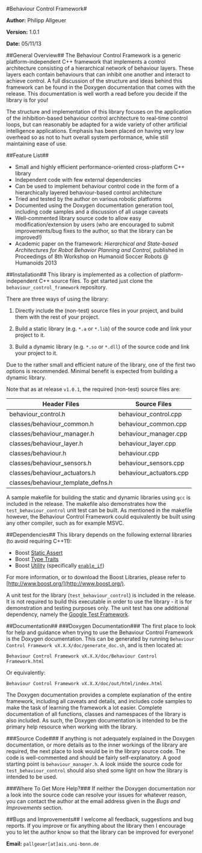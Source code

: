 #Behaviour Control Framework#

**Author:** Philipp Allgeuer

**Version:** 1.0.1

**Date:** 05/11/13

##General Overview##
The Behaviour Control Framework is a generic platform-independent C++ framework that implements a control architecture consisting of a hierarchical network of behaviour layers. These layers each contain behaviours that can inhibit one another and interact to achieve control. A full discussion of the structure and ideas behind this framework can be found in the Doxygen documentation that comes with the release. This documentation is well worth a read before you decide if the library is for you!

The structure and implementation of this library focuses on the application of the inhibition-based behaviour control architecture to real-time control loops, but can reasonably be adapted for a wide variety of other artificial intelligence applications. Emphasis has been placed on having very low overhead so as not to hurt overall system performance, while still maintaining ease of use.

##Feature List##
- Small and highly efficient performance-oriented cross-platform C++ library
- Independent code with few external dependencies
- Can be used to implement behaviour control code in the form of a hierarchically layered behaviour-based control architecture
- Tried and tested by the author on various robotic platforms
- Documented using the Doxygen documentation generation tool, including code samples and a discussion of all usage caveats
- Well-commented library source code to allow easy modification/extension by users (who are encouraged to submit improvements/bug fixes to the author, so that the library can be improved!)
- Academic paper on the framework: *Hierarchical and State-based Architectures for Robot Behavior Planning and Control*, published in Proceedings of 8th Workshop on Humanoid Soccer Robots @ Humanoids 2013

##Installation##
This library is implemented as a collection of platform-independent C++ source files. To get started just clone the `behaviour_control_framework` repository.

There are three ways of using the library:

1. Directly include the (non-test) source files in your project, and build them with the rest of your project.

2. Build a static library (e.g. `*.a` or `*.lib`) of the source code and link your project to it.

3. Build a dynamic library (e.g. `*.so` or `*.dll`) of the source code and link your project to it.

Due to the rather small and efficient nature of the library, one of the first two options is recommended. Minimal benefit is expected from building a dynamic library.

Note that as at release `v1.0.1`, the required (non-test) source files are:

Header Files                       | Source Files
-----------------------------------|------------------------
behaviour_control.h                | behaviour_control.cpp
classes/behaviour_common.h         | behaviour_common.cpp
classes/behaviour_manager.h        | behaviour_manager.cpp
classes/behaviour_layer.h          | behaviour_layer.cpp
classes/behaviour.h                | behaviour.cpp
classes/behaviour_sensors.h        | behaviour_sensors.cpp
classes/behaviour_actuators.h      | behaviour_actuators.cpp
classes/behaviour_template_defns.h | 

A sample makefile for building the static and dynamic libraries using `gcc` is included in the release. The makefile also demonstrates how the `test_behaviour_control` unit test can be built. As mentioned in the makefile however, the Behaviour Control Framework could equivalently be built using any other compiler, such as for example MSVC.

##Dependencies##
This library depends on the following external libraries (to avoid requiring C++11):
- Boost [Static Assert](http://www.boost.org/doc/libs/release/libs/static_assert/)
- Boost [Type Traits](http://www.boost.org/doc/libs/release/libs/type_traits/)
- Boost [Utility](http://www.boost.org/doc/libs/release/libs/utility/) (specifically [`enable_if`](http://www.boost.org/doc/libs/release/libs/utility/enable_if.html))

For more information, or to download the Boost Libraries, please refer to [http://www.boost.org/](http://www.boost.org/).

A unit test for the library (`test_behaviour_control`) is included in the release. It is not required to build this executable in order to use the library - it is for demonstration and testing purposes only. The unit test has one additional dependency, namely the [Google Test Framework](https://code.google.com/p/googletest/).

##Documentation##
###Doxygen Documentation###
The first place to look for help and guidance when trying to use the Behaviour Control Framework is the Doxygen documentation. This can be generated by running `Behaviour Control Framework vX.X.X/doc/generate_doc.sh`, and is then located at:

`Behaviour Control Framework vX.X.X/doc/Behaviour Control Framework.html`

Or equivalently:

`Behaviour Control Framework vX.X.X/doc/out/html/index.html`

The Doxygen documentation provides a complete explanation of the entire framework, including all caveats and details, and includes code samples to make the task of learning the framework a lot easier. Complete documentation of all functions, classes and namespaces of the library is also included. As such, the Doxygen documentation is intended to be the primary help resource when working with the library.

###Source Code###
If anything is not adequately explained in the Doxygen documentation, or more details as to the inner workings of the library are required, the next place to look would be in the library source code. The code is well-commented and should be fairly self-explanatory. A good starting point is `behaviour_manager.h`. A look inside the source code for `test_behaviour_control` should also shed some light on how the library is intended to be used.

###Where To Get More Help?###
If neither the Doxygen documentation nor a look into the source code can resolve your issues for whatever reason, you can contact the author at the email address given in the *Bugs and Improvements* section.

##Bugs and Improvements##
I welcome all feedback, suggestions and bug reports. If you improve or fix anything about the library then I encourage you to let the author know so that the library can be improved for everyone!

**Email:** `pallgeuer[at]ais.uni-bonn.de`
